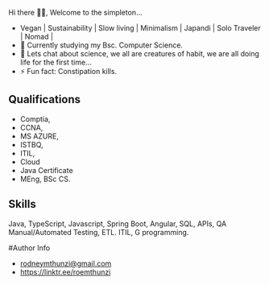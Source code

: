  Hi there 👋🏿, Welcome to the simpleton...
 
 - Vegan | Sustainability | Slow living | Minimalism | Japandi | Solo Traveler | Nomad |
 - 🌱 Currently studying my Bsc. Computer Science.
 - 💬 Lets chat about science, we all are creatures of habit, we are all doing life for the first time...
 - ⚡ Fun fact: Constipation kills.
 
 ## Qualifications
 - Comptia,
 - CCNA, 
 - MS AZURE, 
 - ISTBQ,
 - ITIL,
 - Cloud
 - Java Certificate
 - MEng, BSc CS.


## Skills
Java, TypeScript, Javascript, Spring Boot, Angular, SQL, APIs, QA Manual/Automated Testing, ETL. ITIL, G programming. 



#Author Info
- rodneymthunzi@gmail.com
- https://linktr.ee/roemthunzi


<!--
**Andile-Rodney/Andile-Rodney** is a ✨ _special_ ✨ repository because its `README.md` (this file) appears on your GitHub profile.

Here are some ideas to get you started:

- 🔭 I’m currently working on ...
- 🌱 I’m currently learning 
- 👯 I’m looking to collaborate on ...
- 🤔 I’m looking for help with ...
- 💬 Ask me about ...
- 📫 How to reach me: ...
- 😄 Pronouns: ...
- ⚡ Fun fact: ...
-->
